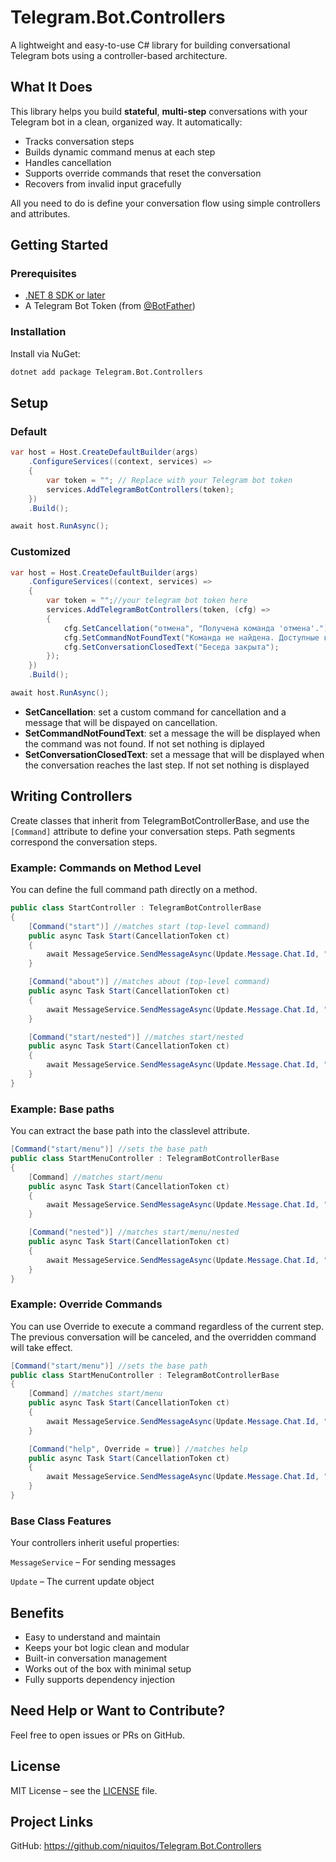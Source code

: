 # Telegram.Bot.Controllers

A lightweight and easy-to-use C# library for building conversational Telegram bots using a controller-based architecture.

## What It Does

This library helps you build **stateful**, **multi-step** conversations with your Telegram bot in a clean, organized way. It automatically:

- Tracks conversation steps
- Builds dynamic command menus at each step
- Handles cancellation 
- Supports override commands that reset the conversation
- Recovers from invalid input gracefully

All you need to do is define your conversation flow using simple controllers and attributes.

## Getting Started

### Prerequisites

- [.NET 8 SDK or later](https://dotnet.microsoft.com/download )
- A Telegram Bot Token (from [@BotFather](https://t.me/BotFather ))

### Installation

Install via NuGet:

```bash
dotnet add package Telegram.Bot.Controllers
```

## Setup

### Default 

``` csharp
var host = Host.CreateDefaultBuilder(args)
    .ConfigureServices((context, services) =>
    {
        var token = ""; // Replace with your Telegram bot token
        services.AddTelegramBotControllers(token);
    })
    .Build();

await host.RunAsync();
```

### Customized
``` csharp
var host = Host.CreateDefaultBuilder(args)
    .ConfigureServices((context, services) =>
    {
        var token = "";//your telegram bot token here
        services.AddTelegramBotControllers(token, (cfg) =>
        {
            cfg.SetCancellation("отмена", "Получена команда 'отмена'.");
            cfg.SetCommandNotFoundText("Команда не найдена. Доступные команды - в меню");
            cfg.SetConversationClosedText("Беседа закрыта");
        });
    })
    .Build();

await host.RunAsync();
```

- **SetCancellation**: set a custom command for cancellation and a message that will be dispayed on cancellation.
- **SetCommandNotFoundText**: set a message the will be displayed when the command was not found. If not set nothing is diplayed
- **SetConversationClosedText**: set a message that will be displayed when the conversation reaches the last step. If not set nothing is displayed

## Writing Controllers
Create classes that inherit from TelegramBotControllerBase, and use the `[Command]` attribute to define your conversation steps. Path segments correspond the conversation steps.

### Example: Commands on Method Level
You can define the full command path directly on a method.

```csharp
public class StartController : TelegramBotControllerBase
{
    [Command("start")] //matches start (top-level command)
    public async Task Start(CancellationToken ct)
    {
        await MessageService.SendMessageAsync(Update.Message.Chat.Id, "Hello! You said 'start'", ct);
    }

    [Command("about")] //matches about (top-level command)
    public async Task Start(CancellationToken ct)
    {
        await MessageService.SendMessageAsync(Update.Message.Chat.Id, "Hello! You said 'about'", ct);
    }

    [Command("start/nested")] //matches start/nested
    public async Task Start(CancellationToken ct)
    {
        await MessageService.SendMessageAsync(Update.Message.Chat.Id, "Hello! You said 'start' then 'nested'", ct);
    }
}
```

### Example: Base paths
You can extract the base path into the classlevel attribute.
```csharp
[Command("start/menu")] //sets the base path
public class StartMenuController : TelegramBotControllerBase
{
    [Command] //matches start/menu
    public async Task Start(CancellationToken ct)
    {
        await MessageService.SendMessageAsync(Update.Message.Chat.Id, "Hello! You said 'start' then 'menu'", ct);
    }

    [Command("nested")] //matches start/menu/nested
    public async Task Start(CancellationToken ct)
    {
        await MessageService.SendMessageAsync(Update.Message.Chat.Id, "Hello! You said 'start' then 'menu' then 'nested'", ct);
    }
}
```

### Example: Override Commands
You can use Override to execute a command regardless of the current step. The previous conversation will be canceled, and the overridden command will take effect.
```csharp
[Command("start/menu")] //sets the base path
public class StartMenuController : TelegramBotControllerBase
{
    [Command] //matches start/menu
    public async Task Start(CancellationToken ct)
    {
        await MessageService.SendMessageAsync(Update.Message.Chat.Id, "Hello! You said 'start' then 'menu'", ct);
    }

    [Command("help", Override = true)] //matches help
    public async Task Start(CancellationToken ct)
    {
        await MessageService.SendMessageAsync(Update.Message.Chat.Id, "Hello! You said 'help'", ct);
    }
}
```

### Base Class Features
Your controllers inherit useful properties:

`MessageService` – For sending messages

`Update` – The current update object

## Benefits
- Easy to understand and maintain
- Keeps your bot logic clean and modular
- Built-in conversation management
- Works out of the box with minimal setup
- Fully supports dependency injection

## Need Help or Want to Contribute?
Feel free to open issues or PRs on GitHub.

## License
MIT License – see the [LICENSE](https://github.com/niquitos/Telegram.Bot.Controllers/blob/main/LICENSE) file.

## Project Links
GitHub: https://github.com/niquitos/Telegram.Bot.Controllers